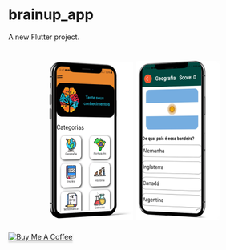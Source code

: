 # brainup_app

A new Flutter project.

<h1 align="center">
  <img alt="NextLevelWeek" title="#NextLevelWeek" src="./assets/images/mockup.png" />
  <img alt="NextLevelWeek" title="#NextLevelWeek" src="./assets/images/mockup2.png" />
</h1>
<a href="https://www.buymeacoffee.com/ricardodevbsb" target="_blank"><img src="https://www.buymeacoffee.com/assets/img/custom_images/orange_img.png" alt="Buy Me A Coffee" style="height: 41px !important;width: 174px !important;box-shadow: 0px 3px 2px 0px rgba(190, 190, 190, 0.5) !important;-webkit-box-shadow: 0px 3px 2px 0px rgba(190, 190, 190, 0.5) !important;" ></a>

